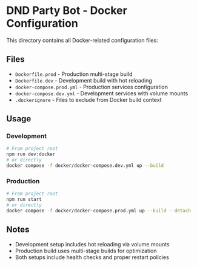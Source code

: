 # DND Party Bot - Docker Configuration

This directory contains all Docker-related configuration files:

## Files

- `Dockerfile.prod` - Production multi-stage build
- `Dockerfile.dev` - Development build with hot reloading
- `docker-compose.prod.yml` - Production services configuration
- `docker-compose.dev.yml` - Development services with volume mounts
- `.dockerignore` - Files to exclude from Docker build context

## Usage

### Development
```bash
# From project root
npm run dev:docker
# or directly
docker compose -f docker/docker-compose.dev.yml up --build
```

### Production
```bash
# From project root  
npm run start
# or directly
docker compose -f docker/docker-compose.prod.yml up --build --detach
```

## Notes

- Development setup includes hot reloading via volume mounts
- Production build uses multi-stage builds for optimization
- Both setups include health checks and proper restart policies
